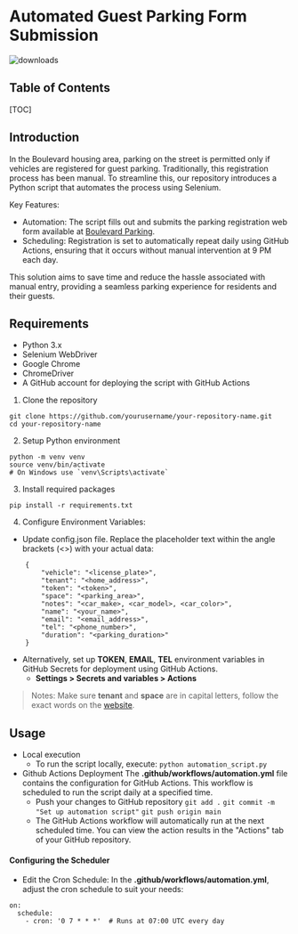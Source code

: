 Automated Guest Parking Form Submission
===
![downloads](https://img.shields.io/github/downloads/atom/atom/total.svg)

## Table of Contents

[TOC]

[](https://imgur.com/a/Sp45UhY)
## Introduction
In the Boulevard housing area, parking on the street is permitted only if vehicles are registered for guest parking. Traditionally, this registration process has been manual. To streamline this, our repository introduces a Python script that automates the process using Selenium.

Key Features:

* Automation: The script fills out and submits the parking registration web form available at [Boulevard Parking](https://boulevard.parkingattendant.com/1hchtwjdt95fd4zyxvqmdmeve0/permits/temporary/new?policy=k10g06m5yd15n7bbep5x0qncmm).
* Scheduling: Registration is set to automatically repeat daily using GitHub Actions, ensuring that it occurs without manual intervention at 9 PM each day.

This solution aims to save time and reduce the hassle associated with manual entry, providing a seamless parking experience for residents and their guests.

## Requirements
* Python 3.x
* Selenium WebDriver
* Google Chrome
* ChromeDriver
* A GitHub account for deploying the script with GitHub Actions

1. Clone the repository
```
git clone https://github.com/yourusername/your-repository-name.git
cd your-repository-name
```
2. Setup Python environment
```
python -m venv venv
source venv/bin/activate 
# On Windows use `venv\Scripts\activate`
```

3. Install required packages
```
pip install -r requirements.txt
```

4. Configure Environment Variables:
* Update config.json file. Replace the placeholder text within the angle brackets (<>) with your actual data:
``` 
    {
        "vehicle": "<license_plate>",
        "tenant": "<home_address>",
        "token": "<token>",
        "space": "<parking_area>",
        "notes": "<car_make>, <car_model>, <car_color>",
        "name": "<your_name>",
        "email": "<email_address>",
        "tel": "<phone_number>",
        "duration": "<parking_duration>"
    }
```
* Alternatively, set up **TOKEN**, **EMAIL**, **TEL**  environment variables in GitHub Secrets for deployment using GitHub Actions.
    * **Settings > Secrets and variables > Actions**
>Notes: Make sure **tenant** and **space** are in capital letters, follow the exact words on the [website](https://boulevard.parkingattendant.com/1hchtwjdt95fd4zyxvqmdmeve0/permits/temporary/new?policy=k10g06m5yd15n7bbep5x0qncmm).

## Usage
*  Local execution
    * To run the script locally, execute:
    `python automation_script.py`
* Github Actions Deployment
The **.github/workflows/automation.yml** file contains the configuration for GitHub Actions. This workflow is scheduled to run the script daily at a specified time.
    * Push your changes to GitHub repository
    `git add .`
    `git commit -m "Set up automation script"`
    `git push origin main`
    * The GitHub Actions workflow will automatically run at the next scheduled time. You can view the action results in the "Actions" tab of your GitHub repository.

#### Configuring the Scheduler
* Edit the Cron Schedule:
In the **.github/workflows/automation.yml**, adjust the cron schedule to suit your needs:
```
on:
  schedule:
    - cron: '0 7 * * *'  # Runs at 07:00 UTC every day
```